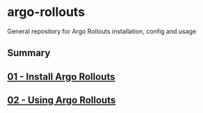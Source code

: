 # argo-rollouts
General repository for Argo Rollouts installation, config and usage

## Summary

## [01 - Install Argo Rollouts](documentation/01-install.md)

## [02 - Using Argo Rollouts](documentation/02-using.md)